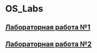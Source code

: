 # OS_Labs
## [Лабораторная работа №1](https://github.com/mda-les13/OS_Lab1)
## [Лабораторная работа №2](https://github.com/mda-les13/OS_Lab2)
